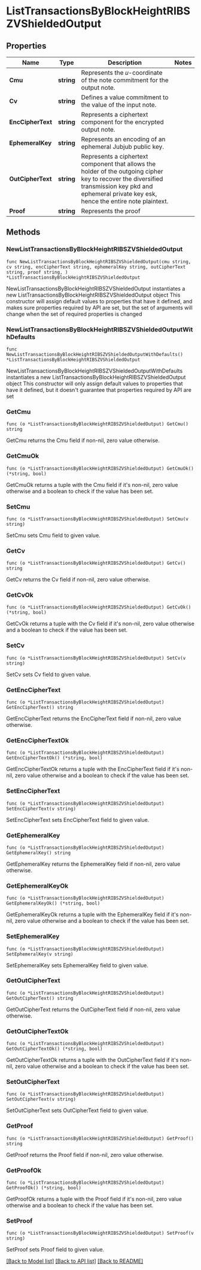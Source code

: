 # ListTransactionsByBlockHeightRIBSZVShieldedOutput

## Properties

Name | Type | Description | Notes
------------ | ------------- | ------------- | -------------
**Cmu** | **string** | Represents the 𝑢-coordinate of the note commitment for the output note. | 
**Cv** | **string** | Defines a value commitment to the value of the input note. | 
**EncCipherText** | **string** | Represents a ciphertext component for the encrypted output note. | 
**EphemeralKey** | **string** | Represents an encoding of an ephemeral Jubjub public key. | 
**OutCipherText** | **string** | Represents a ciphertext component that allows the holder of the outgoing cipher key to recover the diversified transmission key pkd and ephemeral private key esk, hence the entire note plaintext. | 
**Proof** | **string** | Represents the proof | 

## Methods

### NewListTransactionsByBlockHeightRIBSZVShieldedOutput

`func NewListTransactionsByBlockHeightRIBSZVShieldedOutput(cmu string, cv string, encCipherText string, ephemeralKey string, outCipherText string, proof string, ) *ListTransactionsByBlockHeightRIBSZVShieldedOutput`

NewListTransactionsByBlockHeightRIBSZVShieldedOutput instantiates a new ListTransactionsByBlockHeightRIBSZVShieldedOutput object
This constructor will assign default values to properties that have it defined,
and makes sure properties required by API are set, but the set of arguments
will change when the set of required properties is changed

### NewListTransactionsByBlockHeightRIBSZVShieldedOutputWithDefaults

`func NewListTransactionsByBlockHeightRIBSZVShieldedOutputWithDefaults() *ListTransactionsByBlockHeightRIBSZVShieldedOutput`

NewListTransactionsByBlockHeightRIBSZVShieldedOutputWithDefaults instantiates a new ListTransactionsByBlockHeightRIBSZVShieldedOutput object
This constructor will only assign default values to properties that have it defined,
but it doesn't guarantee that properties required by API are set

### GetCmu

`func (o *ListTransactionsByBlockHeightRIBSZVShieldedOutput) GetCmu() string`

GetCmu returns the Cmu field if non-nil, zero value otherwise.

### GetCmuOk

`func (o *ListTransactionsByBlockHeightRIBSZVShieldedOutput) GetCmuOk() (*string, bool)`

GetCmuOk returns a tuple with the Cmu field if it's non-nil, zero value otherwise
and a boolean to check if the value has been set.

### SetCmu

`func (o *ListTransactionsByBlockHeightRIBSZVShieldedOutput) SetCmu(v string)`

SetCmu sets Cmu field to given value.


### GetCv

`func (o *ListTransactionsByBlockHeightRIBSZVShieldedOutput) GetCv() string`

GetCv returns the Cv field if non-nil, zero value otherwise.

### GetCvOk

`func (o *ListTransactionsByBlockHeightRIBSZVShieldedOutput) GetCvOk() (*string, bool)`

GetCvOk returns a tuple with the Cv field if it's non-nil, zero value otherwise
and a boolean to check if the value has been set.

### SetCv

`func (o *ListTransactionsByBlockHeightRIBSZVShieldedOutput) SetCv(v string)`

SetCv sets Cv field to given value.


### GetEncCipherText

`func (o *ListTransactionsByBlockHeightRIBSZVShieldedOutput) GetEncCipherText() string`

GetEncCipherText returns the EncCipherText field if non-nil, zero value otherwise.

### GetEncCipherTextOk

`func (o *ListTransactionsByBlockHeightRIBSZVShieldedOutput) GetEncCipherTextOk() (*string, bool)`

GetEncCipherTextOk returns a tuple with the EncCipherText field if it's non-nil, zero value otherwise
and a boolean to check if the value has been set.

### SetEncCipherText

`func (o *ListTransactionsByBlockHeightRIBSZVShieldedOutput) SetEncCipherText(v string)`

SetEncCipherText sets EncCipherText field to given value.


### GetEphemeralKey

`func (o *ListTransactionsByBlockHeightRIBSZVShieldedOutput) GetEphemeralKey() string`

GetEphemeralKey returns the EphemeralKey field if non-nil, zero value otherwise.

### GetEphemeralKeyOk

`func (o *ListTransactionsByBlockHeightRIBSZVShieldedOutput) GetEphemeralKeyOk() (*string, bool)`

GetEphemeralKeyOk returns a tuple with the EphemeralKey field if it's non-nil, zero value otherwise
and a boolean to check if the value has been set.

### SetEphemeralKey

`func (o *ListTransactionsByBlockHeightRIBSZVShieldedOutput) SetEphemeralKey(v string)`

SetEphemeralKey sets EphemeralKey field to given value.


### GetOutCipherText

`func (o *ListTransactionsByBlockHeightRIBSZVShieldedOutput) GetOutCipherText() string`

GetOutCipherText returns the OutCipherText field if non-nil, zero value otherwise.

### GetOutCipherTextOk

`func (o *ListTransactionsByBlockHeightRIBSZVShieldedOutput) GetOutCipherTextOk() (*string, bool)`

GetOutCipherTextOk returns a tuple with the OutCipherText field if it's non-nil, zero value otherwise
and a boolean to check if the value has been set.

### SetOutCipherText

`func (o *ListTransactionsByBlockHeightRIBSZVShieldedOutput) SetOutCipherText(v string)`

SetOutCipherText sets OutCipherText field to given value.


### GetProof

`func (o *ListTransactionsByBlockHeightRIBSZVShieldedOutput) GetProof() string`

GetProof returns the Proof field if non-nil, zero value otherwise.

### GetProofOk

`func (o *ListTransactionsByBlockHeightRIBSZVShieldedOutput) GetProofOk() (*string, bool)`

GetProofOk returns a tuple with the Proof field if it's non-nil, zero value otherwise
and a boolean to check if the value has been set.

### SetProof

`func (o *ListTransactionsByBlockHeightRIBSZVShieldedOutput) SetProof(v string)`

SetProof sets Proof field to given value.



[[Back to Model list]](../README.md#documentation-for-models) [[Back to API list]](../README.md#documentation-for-api-endpoints) [[Back to README]](../README.md)


